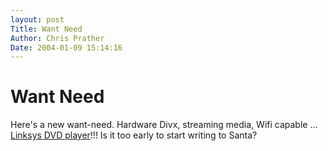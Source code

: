 ```yaml
---
layout: post
Title: Want Need  
Author: Chris Prather
Date: 2004-01-09 15:14:16
---
```


# Want Need
Here's a new want-need. Hardware Divx, streaming media, Wifi capable ... <a title="Linksys New DVD Player With Wireless-G Media Link Plays DVDs, Digital Videos, Photos and Music on Home TVs and Stereos" href="http://biz.yahoo.com/prnews/040108/lath036_1.html">Linksys DVD player</a>!!! Is it too early to start writing to Santa?



